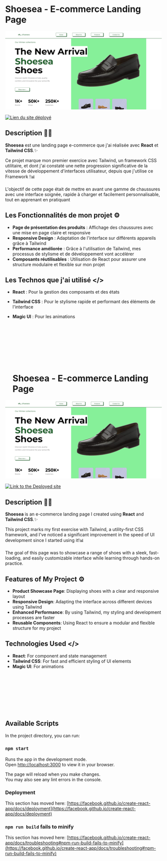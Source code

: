 # Shoesea - E-commerce Landing Page

![Capture d'écran du projet](screen.png)

[![Lien du site déployé]()](https://shoes-ecommerce-tailwind.vercel.app)

## Description ✍🏻

**Shoesea** est une landing page e-commerce que j'ai réalisée avec **React** et **Tailwind CSS**.✨
 <br> 
 
Ce projet marque mon premier exercice avec Tailwind, un framework CSS utilitaire, et dont j'ai constaté une nette progression significative de la vitesse de développement d'interfaces utilisateur, depuis que j'utilise ce Framework !📊
<br> <br>
L'objectif de cette page était de mettre en avant une gamme de chaussures avec une interface soignée, rapide à charger et facilement personnalisable, tout en apprenant en pratiquant

## Les Fonctionnalités de mon projet ⚙️

- **Page de présentation des produits** : Affichage des chaussures avec une mise en page claire et responsive
- **Responsive Design** : Adaptation de l'interface sur différents appareils grâce à Tailwind
- **Performance améliorée** : Grâce à l'utilisation de Tailwind, mes processus de stylisme et de développement vont accélérer
- **Composants réutilisables** : Utilisation de React pour assurer une structure modulaire et flexible sur mon projet

## Les Technos que j'ai utilisé </>

- **React** : Pour la gestion des composants et des états
- **Tailwind CSS** : Pour le stylisme rapide et performant des éléments de l'interface
- **Magic UI** : Pour les animations

  <br> <br><br><br><br><br><br>

  # Shoesea - E-commerce Landing Page

![Project Screenshot](screen.png)

[![Link to the Deployed site]()](https://shoes-ecommerce-tailwind.vercel.app)

## Description ✍🏻

**Shoesea** is an e-commerce landing page I created using **React** and **Tailwind CSS**.✨
 <br> 
 
This project marks my first exercise with Tailwind, a utility-first CSS framework, and I've noticed a significant improvement in the speed of UI development since I started using it!📊
<br> <br>
The goal of this page was to showcase a range of shoes with a sleek, fast-loading, and easily customizable interface while learning through hands-on practice.

## Features of My Project ⚙️

- **Product Showcase Page**: Displaying shoes with a clear and responsive layout
- **Responsive Design**: Adapting the interface across different devices using Tailwind
- **Enhanced Performance**: By using Tailwind, my styling and development processes are faster
- **Reusable Components**: Using React to ensure a modular and flexible structure for my project

## Technologies Used </>

- **React**: For component and state management
- **Tailwind CSS**: For fast and efficient styling of UI elements
- **Magic UI**: For animations


<br> <br><br><br><br><br><br>


## Available Scripts


In the project directory, you can run:

### `npm start`

Runs the app in the development mode.\
Open [http://localhost:3000](http://localhost:3000) to view it in your browser.

The page will reload when you make changes.\
You may also see any lint errors in the console.


### Deployment

This section has moved here: [https://facebook.github.io/create-react-app/docs/deployment](https://facebook.github.io/create-react-app/docs/deployment)

### `npm run build` fails to minify

This section has moved here: [https://facebook.github.io/create-react-app/docs/troubleshooting#npm-run-build-fails-to-minify](https://facebook.github.io/create-react-app/docs/troubleshooting#npm-run-build-fails-to-minify)
